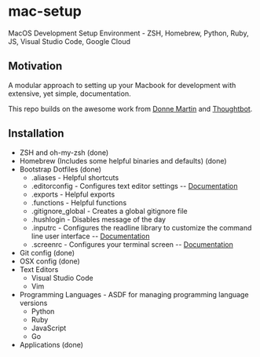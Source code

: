 # mac-setup

MacOS Development Setup Environment - ZSH, Homebrew, Python, Ruby, JS, Visual Studio Code, Google Cloud

## Motivation

A modular approach to setting up your Macbook for development with extensive, yet simple, documentation.

This repo builds on the awesome work from [Donne Martin](https://github.com/donnemartin) and [Thoughtbot](https://github.com/thoughtbot/).

## Installation

* ZSH and oh-my-zsh (done)
* Homebrew (Includes some helpful binaries and defaults) (done)
* Bootstrap Dotfiles (done)
  * .aliases - Helpful shortcuts
  * .editorconfig - Configures text editor settings
    -- [Documentation](https://editorconfig.org)
  * .exports - Helpful exports
  * .functions - Helpful functions
  * .gitignore_global - Creates a global gitignore file
  * .hushlogin - Disables message of the day
  * .inputrc - Configures the readline library to customize the command line user interface
    -- [Documentation](https://www.gnu.org/software/bash/manual/html_node/Readline-Init-File.html)
  * .screenrc - Configures your terminal screen
    -- [Documentation](http://www.gnu.org/software/screen/manual/screen.html#Startup-Files)
* Git config (done)
* OSX config (done)
* Text Editors
  * Visual Studio Code
  * Vim
* Programming Languages - ASDF for managing programming language versions
  * Python
  * Ruby
  * JavaScript
  * Go
* Applications (done)
